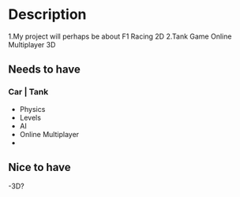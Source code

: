 # Description
1.My project will perhaps be about F1 Racing 2D
2.Tank Game Online Multiplayer 3D

## Needs to have
### Car | Tank
- Physics
- Levels
- AI
- Online Multiplayer
- 

## Nice to have
-3D?
